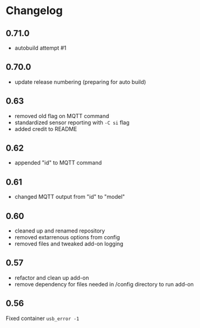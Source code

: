 # Changelog

## 0.71.0
- autobuild attempt #1

## 0.70.0
- update release numbering (preparing for auto build)

## 0.63
- removed old flag on MQTT command
- standardized sensor reporting with ```-C si``` flag
- added credit to README

## 0.62
- appended "id" to MQTT command

## 0.61
- changed MQTT output from "id" to "model"

## 0.60
- cleaned up and renamed repository
- removed extarrenous options from config
- removed files and tweaked add-on logging

## 0.57
- refactor and clean up add-on
- remove dependency for files needed in /config directory to run add-on

## 0.56
Fixed container ```usb_error -1```
